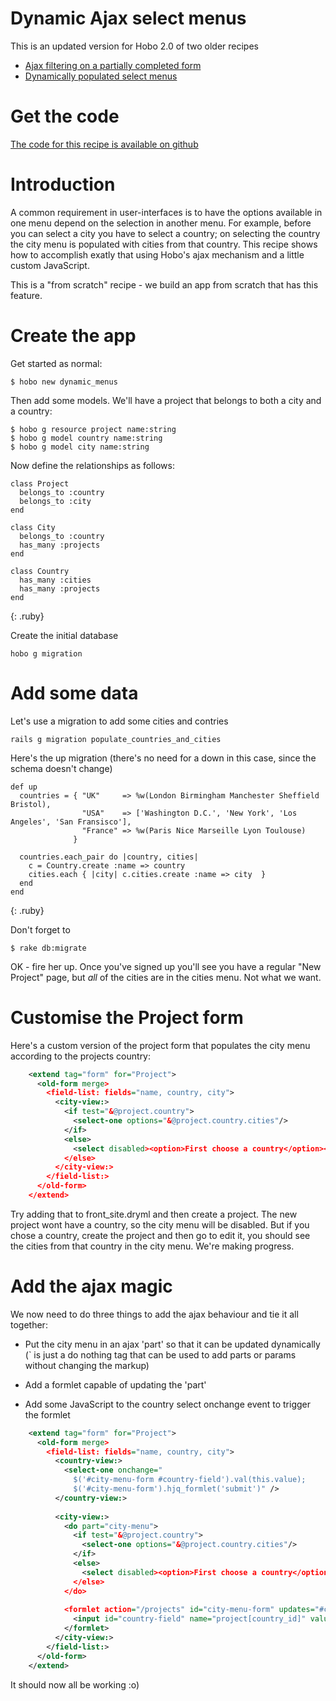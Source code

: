 # Dynamic Ajax select menus

This is an updated version for Hobo 2.0 of two older recipes
* [Ajax filtering on a partially completed form](http://cookbook.hobocentral.net/tutorials/33-ajax-filtering-on-a-partially-completed)
* [Dynamically populated select menus](http://cookbook.hobocentral.net/tutorials/15-dynamically-populated-select-menus)

# Get the code

[The code for this recipe is available on github](https://github.com/iox/hobo_recipe_dynamic_menus)

# Introduction

A common requirement in user-interfaces is to have the options available in one menu depend on the selection in another menu. For example, before you can select a city you have to select a country; on selecting the country the city menu is populated with cities from that country. This recipe shows how to accomplish exatly that using Hobo's ajax mechanism and a little custom JavaScript.

This is a "from scratch" recipe - we build an app from scratch that has this feature.

# Create the app

Get started as normal:

    $ hobo new dynamic_menus
    
Then add some models. We'll have a project that belongs to both a city and a country:

    $ hobo g resource project name:string
    $ hobo g model country name:string
    $ hobo g model city name:string
    
Now define the relationships as follows:
    
    class Project
      belongs_to :country
      belongs_to :city
    end
    
    class City
      belongs_to :country
      has_many :projects
    end
    
    class Country 
      has_many :cities
      has_many :projects
    end
{: .ruby}
    
Create the initial database    
    
    hobo g migration
    
# Add some data

Let's use a migration to add some cities and contries
    
    rails g migration populate_countries_and_cities
    
Here's the up migration (there's no need for a down in this case, since the schema doesn't change)
    
    def up
      countries = { "UK"     => %w(London Birmingham Manchester Sheffield Bristol), 
                    "USA"    => ['Washington D.C.', 'New York', 'Los Angeles', 'San Fransisco'],
                    "France" => %w(Paris Nice Marseille Lyon Toulouse)
                  }

      countries.each_pair do |country, cities|
        c = Country.create :name => country
        cities.each { |city| c.cities.create :name => city  }
      end
    end
{: .ruby}

Don't forget to

    $ rake db:migrate
    
OK - fire her up. Once you've signed up you'll see you have a regular "New Project" page, but *all* of the cities are in the cities menu. Not what we want.

# Customise the Project form

Here's a custom version of the project form that populates the city menu according to the projects country:

```xml
    <extend tag="form" for="Project">
      <old-form merge>
        <field-list: fields="name, country, city">
          <city-view:>
            <if test="&@project.country">
              <select-one options="&@project.country.cities"/>
            </if>
            <else>
              <select disabled><option>First choose a country</option></select>
            </else>
          </city-view:>
        </field-list:>
      </old-form>
    </extend>
```

Try adding that to front_site.dryml and then create a project. The new project wont have a country, so the city menu will be disabled. But if you chose a country, create the project and then go to edit it, you should see the cities from that country in the city menu. We're making progress.

# Add the ajax magic

We now need to do three things to add the ajax behaviour and tie it all together:

 - Put the city menu in an ajax 'part' so that it can be updated dynamically (<do>` is just a do nothing tag that can be used to add parts or params without changing the markup)

 - Add a formlet capable of updating the 'part'

 - Add some JavaScript to the country select onchange event to trigger the formlet
 

```xml
    <extend tag="form" for="Project">
      <old-form merge>
        <field-list: fields="name, country, city">
          <country-view:>
            <select-one onchange="
              $('#city-menu-form #country-field').val(this.value);
              $('#city-menu-form').hjq_formlet('submit')" />
          </country-view:>
          
          <city-view:>
            <do part="city-menu">
              <if test="&@project.country">
                <select-one options="&@project.country.cities"/>
              </if>
              <else>
                <select disabled><option>First choose a country</option></select>
              </else>
            </do>
            
            <formlet action="/projects" id="city-menu-form" updates="#city-menu">
              <input id="country-field" name="project[country_id]" value="" type="hidden"/>
            </formlet>
          </city-view:>
        </field-list:>
      </old-form>
    </extend> 
```

It should now all be working :o)
